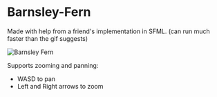 # Barnsley-Fern
Made with help from a friend's implementation in SFML. (can run much faster than the gif suggests)

![Barnsley Fern](Barnsley.gif)

Supports zooming and panning:
 - WASD to pan
 - Left and Right arrows to zoom
